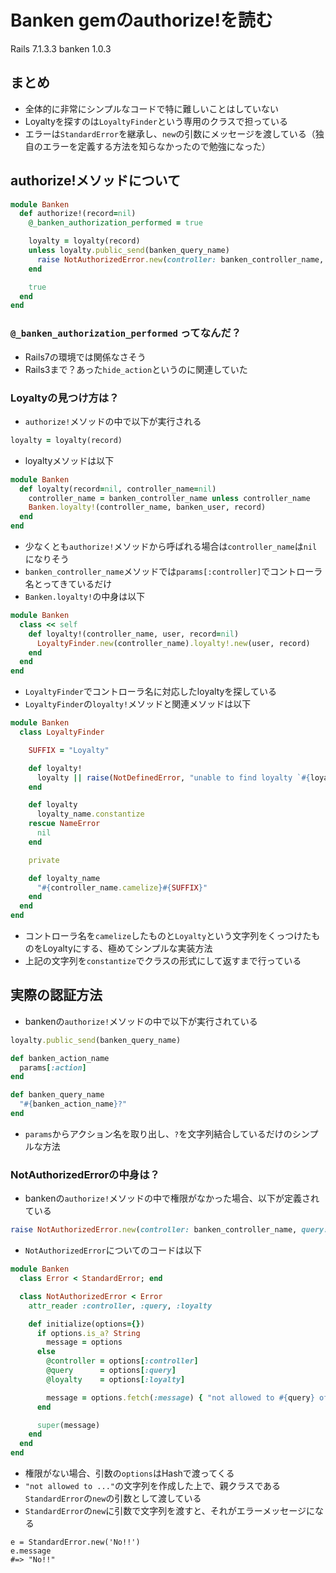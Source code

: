 # Banken gemのauthorize!を読む

Rails 7.1.3.3
banken 1.0.3

## まとめ

- 全体的に非常にシンプルなコードで特に難しいことはしていない
- Loyaltyを探すのは`LoyaltyFinder`という専用のクラスで担っている
- エラーは`StandardError`を継承し、`new`の引数にメッセージを渡している（独自のエラーを定義する方法を知らなかったので勉強になった）

## authorize!メソッドについて

```ruby:banken-1.0.3/lib/banken.rb
module Banken
  def authorize!(record=nil)
    @_banken_authorization_performed = true

    loyalty = loyalty(record)
    unless loyalty.public_send(banken_query_name)
      raise NotAuthorizedError.new(controller: banken_controller_name, query: banken_query_name, loyalty: loyalty)
    end

    true
  end
end
```

### `@_banken_authorization_performed` ってなんだ？

- Rails7の環境では関係なさそう
- Rails3まで？あった`hide_action`というのに関連していた

### Loyaltyの見つけ方は？

- `authorize!`メソッドの中で以下が実行される

```ruby
loyalty = loyalty(record)
```

- loyaltyメソッドは以下

```ruby:banken-1.0.3/lib/banken.rb
module Banken
  def loyalty(record=nil, controller_name=nil)
    controller_name = banken_controller_name unless controller_name
    Banken.loyalty!(controller_name, banken_user, record)
  end
end
```

- 少なくとも`authorize!`メソッドから呼ばれる場合は`controller_name`は`nil`になりそう
- `banken_controller_name`メソッドでは`params[:controller]`でコントローラ名とってきているだけ
- `Banken.loyalty!`の中身は以下

```ruby
module Banken
  class << self
    def loyalty!(controller_name, user, record=nil)
      LoyaltyFinder.new(controller_name).loyalty!.new(user, record)
    end
  end
end
```

- `LoyaltyFinder`でコントローラ名に対応したloyaltyを探している
- `LoyaltyFinder`の`loyalty!`メソッドと関連メソッドは以下

```ruby
module Banken
  class LoyaltyFinder

    SUFFIX = "Loyalty"

    def loyalty!
      loyalty || raise(NotDefinedError, "unable to find loyalty `#{loyalty_name}` for `#{controller_name}`")
    end

    def loyalty
      loyalty_name.constantize
    rescue NameError
      nil
    end

    private

    def loyalty_name
      "#{controller_name.camelize}#{SUFFIX}"
    end
  end
end
```

- コントローラ名を`camelize`したものと`Loyalty`という文字列をくっつけたものをLoyaltyにする、極めてシンプルな実装方法
- 上記の文字列を`constantize`でクラスの形式にして返すまで行っている

## 実際の認証方法

- bankenの`authorize!`メソッドの中で以下が実行されている

```ruby
loyalty.public_send(banken_query_name)

def banken_action_name
  params[:action]
end

def banken_query_name
  "#{banken_action_name}?"
end
```

- `params`からアクション名を取り出し、`?`を文字列結合しているだけのシンプルな方法

### NotAuthorizedErrorの中身は？

- bankenの`authorize!`メソッドの中で権限がなかった場合、以下が定義されている

```ruby
raise NotAuthorizedError.new(controller: banken_controller_name, query: banken_query_name, loyalty: loyalty)
```

- `NotAuthorizedError`についてのコードは以下

```ruby:banken-1.0.3/lib/banken/error.rb
module Banken
  class Error < StandardError; end

  class NotAuthorizedError < Error
    attr_reader :controller, :query, :loyalty

    def initialize(options={})
      if options.is_a? String
        message = options
      else
        @controller = options[:controller]
        @query      = options[:query]
        @loyalty    = options[:loyalty]

        message = options.fetch(:message) { "not allowed to #{query} of #{controller} by #{loyalty.inspect}" }
      end

      super(message)
    end
  end
end
```

- 権限がない場合、引数の`options`はHashで渡ってくる
- `"not allowed to ..."`の文字列を作成した上で、親クラスである`StandardError`の`new`の引数として渡している
- `StandardError`の`new`に引数で文字列を渡すと、それがエラーメッセージになる

```ruby:rails console
e = StandardError.new('No!!')
e.message
#=> "No!!"
```
